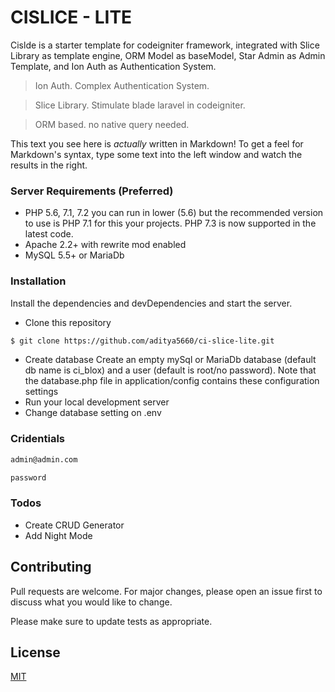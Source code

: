 # CISLICE - LITE


Cislde  is a starter template for codeigniter framework, integrated with Slice Library as template engine, ORM Model as baseModel, Star Admin as Admin Template, and Ion Auth as Authentication System. 

  > Ion Auth. Complex Authentication System.
  
  > Slice Library. Stimulate blade laravel in codeigniter.
  
  > ORM based. no native query needed.
  
This text you see here is *actually* written in Markdown! To get a feel for Markdown's syntax, type some text into the left window and watch the results in the right.
### Server Requirements (Preferred)
* PHP 5.6, 7.1, 7.2 you can run in lower (5.6) but the recommended version to use is PHP 7.1 for this your projects. PHP 7.3 is now supported in the latest code.
* Apache 2.2+ with rewrite mod enabled
* MySQL 5.5+ or MariaDb
 
### Installation

Install the dependencies and devDependencies and start the server.
* Clone this repository
```sh
$ git clone https://github.com/aditya5660/ci-slice-lite.git
```
* Create database
Create an empty mySql or MariaDb database (default db name is ci_blox) and a user (default is root/no password). Note that the database.php file in application/config contains these configuration settings
* Run your local development server
* Change database setting on .env 

### Cridentials
```sh
admin@admin.com
```
```sh
password
```

### Todos

 - Create CRUD Generator
 - Add Night Mode

## Contributing
Pull requests are welcome. For major changes, please open an issue first to discuss what you would like to change.

Please make sure to update tests as appropriate.

## License
[MIT](https://choosealicense.com/licenses/mit/)
